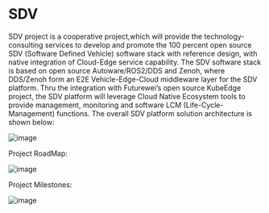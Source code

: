 # SDV
SDV project is a cooperative project,which will provide the technology-consulting services to develop and promote the 100 percent open source SDV (Software Defined Vehicle) software stack with reference design, with native integration of Cloud-Edge service capability. The SDV software stack is based on open source Autoware/ROS2/DDS and Zenoh, where DDS/Zenoh form an E2E Vehicle-Edge-Cloud middleware layer for the SDV platform. Thru the integration with Futurewei’s open source KubeEdge project, the SDV platform will leverage Cloud Native Ecosystem tools to provide management, monitoring and software LCM (Life-Cycle-Management) functions. 
The overall SDV platform solution architecture is shown below:

![image](https://github.com/autocore-ai/SDV/blob/main/Images/sdv%20architecture%20.jpg)

Project RoadMap:

![image](https://github.com/autocore-ai/SDV/blob/main/Images/Roadmap.jpg)


Project Milestones:


![image](https://github.com/autocore-ai/SDV/blob/main/Images/SDVMileStone.jpg)
